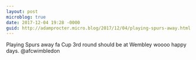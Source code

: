 ```yaml
---
layout: post
microblog: true
date: 2017-12-04 19:28 -0000
guid: http://adamprocter.micro.blog/2017/12/04/playing-spurs-away.html
---
```

Playing Spurs away fa Cup 3rd round should be at Wembley woooo happy days. @afcwimbledon 
